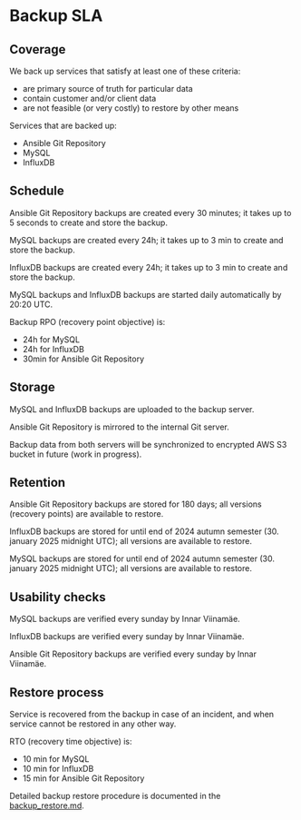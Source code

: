 # Backup SLA

## Coverage

We back up services that satisfy at least one of these criteria:
 - are primary source of truth for particular data
 - contain customer and/or client data
 - are not feasible (or very costly) to restore by other means

Services that are backed up:
 - Ansible Git Repository
 - MySQL
 - InfluxDB


## Schedule

Ansible Git Repository backups are created every 30 minutes; it takes up to 5 seconds to create and store the backup.

MySQL backups are created every 24h; it takes up to 3 min to create and store the backup.

InfluxDB backups are created every 24h; it takes up to 3 min to create and store the backup.

MySQL backups and InfluxDB backups are started daily automatically by 20:20 UTC.

Backup RPO (recovery point objective) is:
 - 24h for MySQL
 - 24h for InfluxDB
 - 30min for Ansible Git Repository


## Storage

MySQL and InfluxDB backups are uploaded to the backup server.

Ansible Git Repository is mirrored to the internal Git server.

Backup data from both servers will be synchronized to encrypted AWS S3 bucket in future (work in progress).


## Retention

Ansible Git Repository backups are stored for 180 days; all versions (recovery points) are available to restore.

InfluxDB backups are stored for until end of 2024 autumn semester (30. january 2025 midnight UTC); all versions are available to restore.

MySQL backups are stored for until end of 2024 autumn semester (30. january 2025 midnight UTC); all versions are available to restore.


## Usability checks

MySQL backups are verified every sunday by Innar Viinamäe.

InfluxDB backups are verified every sunday by Innar Viinamäe.

Ansible Git Repository backups are verified every sunday by Innar Viinamäe.


## Restore process

Service is recovered from the backup in case of an incident, and when service cannot be restored in any other way.

RTO (recovery time objective) is:
 - 10 min for MySQL
 - 10 min for InfluxDB
 - 15 min for Ansible Git Repository

Detailed backup restore procedure is documented in the [backup_restore.md](./backup_restore.md).